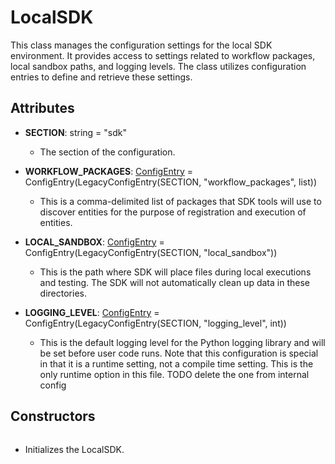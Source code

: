 # LocalSDK

This class manages the configuration settings for the local SDK environment. It provides access to settings related to workflow packages, local sandbox paths, and logging levels. The class utilizes configuration entries to define and retrieve these settings.

## Attributes

- **SECTION**: string = &quot;sdk&quot;
  - The section of the configuration.

- **WORKFLOW_PACKAGES**: [ConfigEntry](flytekit_configuration_file_configentry) = ConfigEntry(LegacyConfigEntry(SECTION, &quot;workflow_packages&quot;, list))
  - This is a comma-delimited list of packages that SDK tools will use to discover entities for the purpose of registration and execution of entities.

- **LOCAL_SANDBOX**: [ConfigEntry](flytekit_configuration_file_configentry) = ConfigEntry(LegacyConfigEntry(SECTION, &quot;local_sandbox&quot;))
  - This is the path where SDK will place files during local executions and testing. The SDK will not automatically clean up data in these directories.

- **LOGGING_LEVEL**: [ConfigEntry](flytekit_configuration_file_configentry) = ConfigEntry(LegacyConfigEntry(SECTION, &quot;logging_level&quot;, int))
  - This is the default logging level for the Python logging library and will be set before user code runs. Note that this configuration is special in that it is a runtime setting, not a compile time setting. This is the only runtime option in this file. TODO delete the one from internal config

## Constructors
```def LocalSDK()
```
-  Initializes the LocalSDK.



